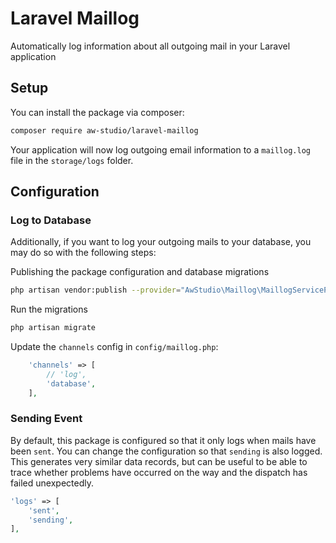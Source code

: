 # Laravel Maillog
Automatically log information about all outgoing mail in your Laravel application

## Setup

You can install the package via composer:

```sh
composer require aw-studio/laravel-maillog
```

Your application will now log outgoing email information to a `maillog.log` file
in the `storage/logs` folder.

## Configuration

### Log to Database
Additionally, if you want to log your outgoing mails to your database,
you may do so with the following steps:

Publishing the package configuration and database migrations
```sh
php artisan vendor:publish --provider="AwStudio\Maillog\MaillogServiceProvider"
```

Run the migrations
```sh
php artisan migrate
```

Update the `channels` config in `config/maillog.php`:
```php
    'channels' => [
        // 'log',
        'database',
    ],
```

### Sending Event
By default, this package is configured so that it only logs when mails have been `sent`. You can change the configuration so that `sending` is also logged. This generates very similar data records, but can be useful to be able to trace whether problems have occurred on the way and the dispatch has failed unexpectedly.
```php
'logs' => [
    'sent',
    'sending',
],
```
